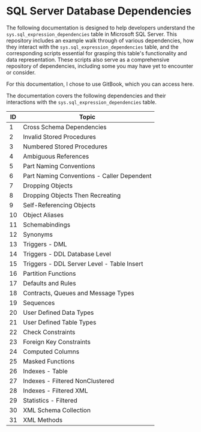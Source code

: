 # SQL Server Database Dependencies

The following documentation is designed to help developers understand the `sys.sql_expression_dependencies` table in Microsoft SQL Server. This repository includes an example walk through of various dependencies, how they interact with the `sys.sql_expression_dependencies` table, and the corresponding scripts essential for grasping this table's functionality and data representation. These scripts also serve as a comprehensive repository of dependencies, including some you may have yet to encounter or consider.

For this documentation, I chose to use GitBook, which you can access here.

The documentation covers the following dependencies and their interactions with the `sys.sql_expression_dependencies` table.

| ID  | Topic                                      |
|-----|--------------------------------------------|
| 1   | Cross Schema Dependencies                  |
| 2   | Invalid Stored Procedures                  |
| 3   | Numbered Stored Procedures                 |
| 4   | Ambiguous References                       |
| 5   | Part Naming Conventions                    |
| 6   | Part Naming Conventions - Caller Dependent |
| 7   | Dropping Objects                           |
| 8   | Dropping Objects Then Recreating           |
| 9   | Self-Referencing Objects                   |
| 10  | Object Aliases                             |
| 11  | Schemabindings                             |
| 12  | Synonyms                                   |
| 13  | Triggers - DML                             |
| 14  | Triggers - DDL Database Level              |
| 15  | Triggers - DDL Server Level - Table Insert |
| 16  | Partition Functions                        |
| 17  | Defaults and Rules                         |
| 18  | Contracts, Queues and Message Types        |
| 19  | Sequences                                  |
| 20  | User Defined Data Types                    |
| 21  | User Defined Table Types                   |
| 22  | Check Constraints                          |
| 23  | Foreign Key Constraints                    |
| 24  | Computed Columns                           |
| 25  | Masked Functions                           |
| 26  | Indexes - Table                            |
| 27  | Indexes - Filtered NonClustered            |
| 28  | Indexes - Filtered XML                     |
| 29  | Statistics - Filtered                      |
| 30  | XML Schema Collection                      |
| 31  | XML Methods                                |
